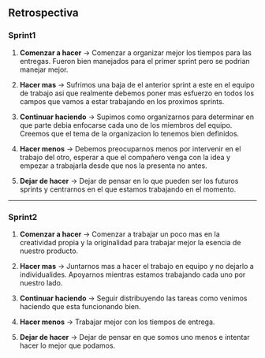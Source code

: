 ## Retrospectiva

### Sprint1

1. **Comenzar a hacer** ->
Comenzar a organizar mejor los tiempos para las entregas. Fueron bien manejados para el primer sprint pero se podrian manejar mejor.

2. **Hacer mas** ->
Sufrimos una baja de el anterior sprint a este en el equipo de trabajo asi que realmente debemos poner mas esfuerzo en todos los campos que vamos a estar trabajando en los proximos sprints.

3. **Continuar haciendo** ->
Supimos como organizarnos para determinar en que parte debia enfocarse cada uno de los miembros del equipo. Creemos que el tema de la organizacion lo tenemos bien definidos.

4. **Hacer menos** ->
Debemos preocuparnos menos por intervenir en el trabajo del otro, esperar a que el compañero venga con la idea y empezar a trabajarla desde que nos la presenta no antes.

5. **Dejar de hacer** ->
Dejar de pensar en lo que pueden ser los futuros sprints y centrarnos en el que estamos trabajando en el momento.

-----

### Sprint2

1. **Comenzar a hacer** ->
Comenzar a trabajar un poco mas en la creatividad propia y la originalidad para trabajar mejor la esencia de nuestro producto.

2. **Hacer mas** ->
Juntarnos mas a hacer el trabajo en equipo y no dejarlo a individualides. Apoyarnos mientras estamos trabajando cada uno por nuestro lado.

3. **Continuar haciendo** ->
Seguir distribuyendo las tareas como venimos haciendo que esta funcionando bien.

4. **Hacer menos** ->
Trabajar mejor con los tiempos de entrega.

5. **Dejar de hacer** ->
Dejar de pensar en que somos uno menos e intentar hacer lo mejor que podamos.